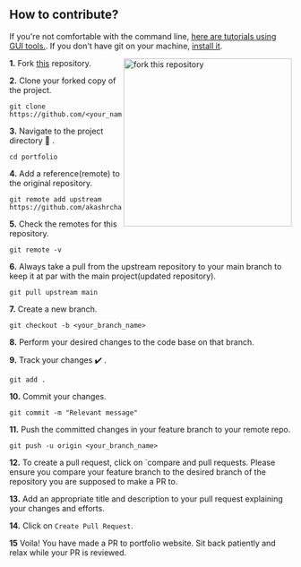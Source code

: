 ## How to **contribute**?

If you're not comfortable with the command line, [here are tutorials using GUI tools.](https://docs.github.com/en/desktop/installing-and-configuring-github-desktop/overview/getting-started-with-github-desktop). If you don't have git on your machine, [install it](https://help.github.com/articles/set-up-git/).

<img align="right" width="300" src="https://firstcontributions.github.io/assets/Readme/fork.png" alt="fork this repository" />

**1.** Fork [this](https://github.com/akashrchandran/portfolio) repository.

**2.** Clone your forked copy of the project.

```
git clone https://github.com/<your_name>/portfolio.git
```

**3.** Navigate to the project directory :file_folder: .

```
cd portfolio
```

**4.** Add a reference(remote) to the original repository.

```
git remote add upstream https://github.com/akashrchandran/portfolio.git
```

**5.** Check the remotes for this repository.

```
git remote -v
```

**6.** Always take a pull from the upstream repository to your main branch to keep it at par with the main project(updated repository).

```
git pull upstream main
```

**7.** Create a new branch.

```
git checkout -b <your_branch_name>
```

**8.** Perform your desired changes to the code base on that branch.

**9.** Track your changes :heavy_check_mark: .

```
git add .
```

**10.** Commit your changes.

```
git commit -m "Relevant message"
```

**11.** Push the committed changes in your feature branch to your remote repo.

```
git push -u origin <your_branch_name>
```


**12.** To create a pull request, click on `compare and pull requests. Please ensure you compare your feature branch to the desired branch of the repository you are supposed to make a PR to.

**13.** Add an appropriate title and description to your pull request explaining your changes and efforts.

**14.** Click on `Create Pull Request`.

**15** Voila! You have made a PR to portfolio website. Sit back patiently and relax while your PR is reviewed.
